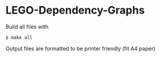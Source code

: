 # LEGO-Dependency-Graphs

Build all files with

```
$ make all
```

Output files are formatted to be printer friendly (fit A4 paper)
